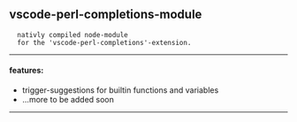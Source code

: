 ## vscode-perl-completions-module

```
  nativly compiled node-module
  for the 'vscode-perl-completions'-extension.
```

---

#### features:

- trigger-suggestions for builtin functions and variables
- ...more to be added soon

---
